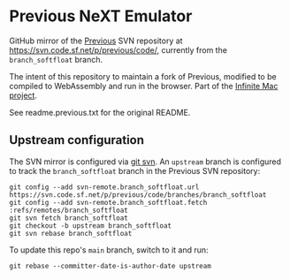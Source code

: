 # Previous NeXT Emulator

GitHub mirror of the [Previous](https://sourceforge.net/projects/previous/) SVN repository at https://svn.code.sf.net/p/previous/code/, currently from the `branch_softfloat` branch.

The intent of this repository to maintain a fork of Previous, modified to be compiled to WebAssembly and run in the browser. Part of the [Infinite Mac project](https://github.com/mihaip/infinite-mac).

See readme.previous.txt for the original README.

## Upstream configuration

The SVN mirror is configured via [git svn](https://git-scm.com/docs/git-svn). An `upstream` branch is configured to track the `branch_softfloat` branch in the Previous SVN repository:

```
git config --add svn-remote.branch_softfloat.url https://svn.code.sf.net/p/previous/code/branches/branch_softfloat
git config --add svn-remote.branch_softfloat.fetch :refs/remotes/branch_softfloat
git svn fetch branch_softfloat
git checkout -b upstream branch_softfloat
git svn rebase branch_softfloat
```

To update this repo's `main` branch, switch to it and run:

```
git rebase --committer-date-is-author-date upstream
```
